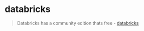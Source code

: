 # databricks

> Databricks has a community edition thats free - [databricks](https://community.cloud.databricks.com/)